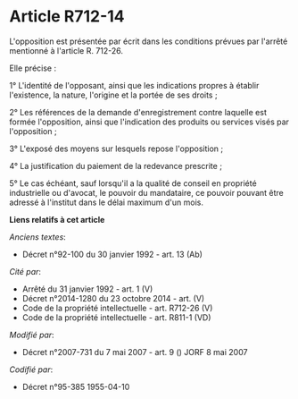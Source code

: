 # Article R712-14

L'opposition est présentée par écrit dans les conditions prévues par l'arrêté mentionné à l'article R. 712-26. 

Elle précise : 

1° L'identité de l'opposant, ainsi que les indications propres à établir l'existence, la nature, l'origine et la portée de
ses droits ; 

2° Les références de la demande d'enregistrement contre laquelle est formée l'opposition, ainsi que l'indication des produits
ou services visés par l'opposition ; 

3° L'exposé des moyens sur lesquels repose l'opposition ; 

4° La justification du paiement de la redevance prescrite ; 

5° Le cas échéant, sauf lorsqu'il a la qualité de conseil en propriété industrielle ou d'avocat, le pouvoir du mandataire, ce
pouvoir pouvant être adressé à l'institut dans le délai maximum d'un mois.

**Liens relatifs à cet article**

_Anciens textes_:

  - Décret n°92-100 du 30 janvier 1992 - art. 13 (Ab)

_Cité par_:

  - Arrêté du 31 janvier 1992 - art. 1 (V)
  - Décret n°2014-1280 du 23 octobre 2014 - art. (V)
  - Code de la propriété intellectuelle - art. R712-26 (V)
  - Code de la propriété intellectuelle - art. R811-1 (VD)

_Modifié par_:

  - Décret n°2007-731 du 7 mai 2007 - art. 9 () JORF 8 mai 2007

_Codifié par_:

  - Décret n°95-385 1955-04-10
